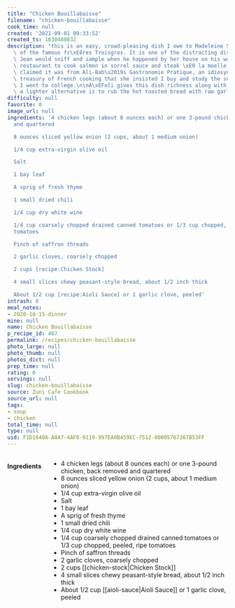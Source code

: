 ```yaml
---
title: "Chicken Bouillabaisse"
filename: "chicken-bouillabaisse"
cook_time: null
created: '2021-09-01 09:33:52'
created_ts: 1630488832
description: "this is an easy, crowd-pleasing dish I owe to Madeleine Serraille, sister\
  \ of the famous fr\xE8res Troisgros. It is one of the distracting dishes her brother\
  \ Jean would sniff and sample when he happened by her house on his way back to the\
  \ restaurant to cook salmon in sorrel sauce and steak \xE0 la moelle. Madeleine\
  \ claimed it was from Ali-Bab\u2019s Gastronomie Pratique, an idiosyncratic elevenpound\
  \ treasury of French cooking that she insisted I buy and study the summer before\
  \ I went to college.\n\nA\xEFoli gives this dish richness along with a jolt of garlic;\
  \ a lighter alternative is to rub the hot toasted bread with raw garlic.\n"
difficulty: null
favorite: 0
image_url: null
ingredients: '4 chicken legs (about 8 ounces each) or one 3-pound chicken, back removed
  and quartered

  8 ounces sliced yellow onion (2 cups, about 1 medium onion)

  1/4 cup extra-virgin olive oil

  Salt

  1 bay leaf

  A sprig of fresh thyme

  1 small dried chili

  1/4 cup dry white wine

  1/4 cup coarsely chopped drained canned tomatoes or 1/3 cup chopped, peeled, ripe
  tomatoes

  Pinch of saffron threads

  2 garlic cloves, coarsely chopped

  2 cups [recipe:Chicken Stock]

  4 small slices chewy peasant-style bread, about 1/2 inch thick

  About 1/2 cup [recipe:Aioli Sauce] or 1 garlic clove, peeled'
intrash: 0
meal_notes:
- 2020-10-15-dinner
mine: null
name: Chicken Bouillabaisse
p_recipe_id: 467
permalink: /recipes/chicken-bouillabaisse
photo_large: null
photo_thumb: null
photos_dict: null
prep_time: null
rating: 0
servings: null
slug: chicken-bouillabaisse
source: Zuni Cafe Cookbook
source_url: null
tags:
- soup
- chicken
total_time: null
type: null
uid: F1D1640A-A8A7-4AF0-9119-997EA0B459EC-7512-00005767367B53FF
---
```

<div class="large-8 medium-7 columns" id="writeup">	</div><!-- #writeup -->
</div><!-- #row-one -->
<div class="row" id="row-two">	<div class="medium-4 small-5 columns" id="ingredients"><h4>Ingredients</h4><div class="box box-ingredients content"><ul>
<li>4 chicken legs (about 8 ounces each) or one 3-pound chicken, back removed and quartered</li>
<li>8 ounces sliced yellow onion (2 cups, about 1 medium onion)</li>
<li>1/4 cup extra-virgin olive oil</li>
<li>Salt</li>
<li>1 bay leaf</li>
<li>A sprig of fresh thyme</li>
<li>1 small dried chili</li>
<li>1/4 cup dry white wine</li>
<li>1/4 cup coarsely chopped drained canned tomatoes or 1/3 cup chopped, peeled, ripe tomatoes</li>
<li>Pinch of saffron threads</li>
<li>2 garlic cloves, coarsely chopped</li>
<li>2 cups [[chicken-stock|Chicken Stock]]</li>
<li>4 small slices chewy peasant-style bread, about 1/2 inch thick</li>
<li>About 1/2 cup [[aioli-sauce|Aioli Sauce]] or 1 garlic clove, peeled</li>
</ul>
</div>	</div>	<div class="medium-6 small-7 columns" id="directions">	</div>
